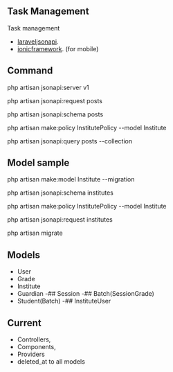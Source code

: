 ## Task Management

Task management

- [laraveljsonapi](https://laraveljsonapi.io/docs/2.0/).
- [ionicframework](https://ionicframework.com/docs/developing/android). (for mobile)



## Command

php artisan jsonapi:server v1

php artisan jsonapi:request posts

php artisan jsonapi:schema posts

php artisan make:policy InstitutePolicy --model Institute

php artisan jsonapi:query posts --collection


## Model sample

php artisan make:model Institute --migration

php artisan jsonapi:schema institutes

php artisan make:policy InstitutePolicy --model Institute

php artisan jsonapi:request institutes

php artisan migrate

## Models
- User
- Grade
- Institute
- Guardian
-## Session
-## Batch(SessionGrade)
- Student(Batch)
-## InstituteUser


## Current
- Controllers, 
- Components, 
- Providers
- deleted_at to all models
